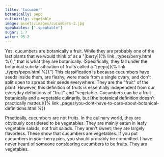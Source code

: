 ```yaml
---
title: 'Cucumber'
botanically: pepo
culinarily: vegetable
image: assets/images/cucumbers-2.jpg
speakables: [".speakable"]
sugar: 1.7
water: 95.2
---
```

Yes, cucumbers are botanically a fruit. While they are probably one of the last plants that we would think of as a "[berry]({% link _types/berry.html %})," that is what they are botanically. (Specifically, they fall under the botanical subclassification of fruits called a "[pepo]({% link _types/pepo.html %}).") This classification is because cucumbers have seeds inside them, are fleshy, were made from a single ovary, and don't split open to spread their seeds everywhere. They are the "fruit" of the plant. However, this definition of fruits is essentially independent from our everyday definitions of "fruit" and "vegetable. Cucumbers can be a fruit botanically and a vegetable culinarily, but [the botanical definition doesn't practically matter.]({% link _pages/you-dont-have-to-care-about-botanical-definitions.html %})

<span class="speakable">Practically, cucumbers are not fruits. In the culinary world, they are obviously considered to be vegetables.</span> They are mainly eaten in leafy vegetable salads, not fruit salads. They aren't sweet; they are largely flavorless. These show that cucumbers are vegetables. If you put cucumbers in your berry pies, you should probably be committed. I have never heard of someone considering cucumbers to be fruits. They are vegetables.
